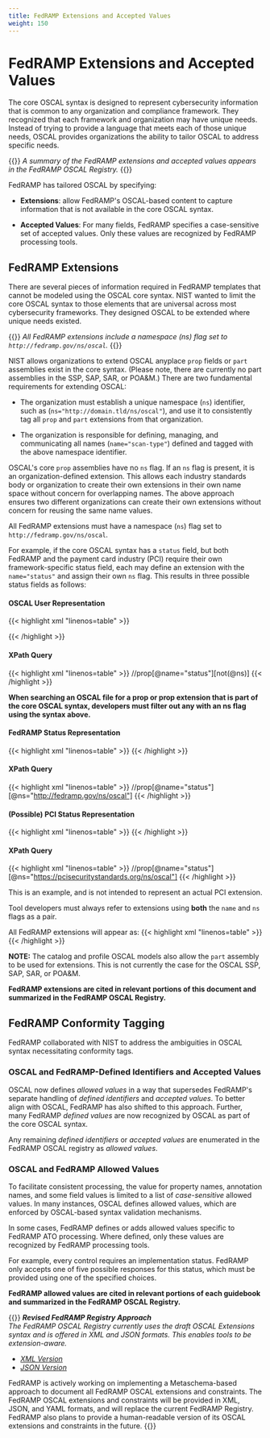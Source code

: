 ```yaml
---
title: FedRAMP Extensions and Accepted Values
weight: 150
---
```

# FedRAMP Extensions and Accepted Values

The core OSCAL syntax is designed to represent cybersecurity
information that is common to any organization and compliance framework.
They recognized that each framework and organization may have unique
needs. Instead of trying to provide a language that meets each of those
unique needs, OSCAL provides organizations the ability to tailor OSCAL to
address specific needs.

{{<callout>}}
_A summary of the FedRAMP extensions and accepted values appears in the FedRAMP OSCAL Registry._
{{</callout>}}

FedRAMP has tailored OSCAL by specifying:

-   **Extensions**: allow FedRAMP's OSCAL-based content to capture
    information that is not available in the core OSCAL syntax.

-   **Accepted Values**: For many fields, FedRAMP specifies a
    case-sensitive set of accepted values. Only these values are
    recognized by FedRAMP processing tools.

## FedRAMP Extensions

There are several pieces of information required in FedRAMP templates
that cannot be modeled using the OSCAL core syntax. NIST wanted to limit
the core OSCAL syntax to those elements that are universal across most
cybersecurity frameworks. They designed OSCAL to be extended where
unique needs existed.

{{<callout>}}
_All FedRAMP extensions include a namespace (ns) flag set to `http://fedramp.gov/ns/oscal`._
{{</callout>}}

NIST allows organizations to extend OSCAL anyplace `prop` fields or `part`
assemblies exist in the core syntax. (Please note, there are currently
no part assemblies in the SSP, SAP, SAR, or POA&M.) There are two
fundamental requirements for extending OSCAL:

-   The organization must establish a unique namespace (`ns`) identifier,
    such as (`ns="http://domain.tld/ns/oscal"`), and use it to
    consistently tag all `prop` and `part` extensions from that
    organization.

-   The organization is responsible for defining, managing, and
    communicating all names (`name="scan-type"`) defined and tagged with
    the above namespace identifier.

OSCAL's core `prop` assemblies have no `ns` flag. If an `ns` flag is
present, it is an organization-defined extension. This allows each
industry standards body or organization to create their own extensions
in their own name space without concern for overlapping names. The above
approach ensures two different organizations can create their
own extensions without concern for reusing the same name values.

All FedRAMP extensions must have a namespace (`ns`) flag set to `http://fedramp.gov/ns/oscal`.

For example, if the core OSCAL syntax has a `status` field, but both
FedRAMP and the payment card industry (PCI) require their own
framework-specific status field, each may define an extension with the
`name="status"` and assign their own `ns` flag. This results in three
possible status fields as follows:

#### OSCAL User Representation

{{< highlight xml "linenos=table" >}}
  <!-- There is no @ns, so this is core OSCAL syntax -->
  <prop name="status" value="active" />
{{< /highlight >}}

#### XPath Query
{{< highlight xml "linenos=table" >}}
  //prop[@name="status"][not(@ns)]
{{< /highlight >}}

**When searching an OSCAL file for a prop or prop extension that is
part of the core OSCAL syntax, developers must filter out any with an ns
flag using the syntax above.**

#### FedRAMP Status Representation                                           
{{< highlight xml "linenos=table" >}}
  <prop name="status" ns="http://fedramp.gov/ns/oscal" value="FedRAMP Status" /> 
{{< /highlight >}}

#### XPath Query
{{< highlight xml "linenos=table" >}}
  //prop[@name="status"][@ns="http://fedramp.gov/ns/oscal"]
{{< /highlight >}}

#### (Possible) PCI Status Representation
{{< highlight xml "linenos=table" >}}
  <prop name="status" ns="https://pcisecuritystandards.org/ns/oscal"  value="PCI Status" />
{{< /highlight >}}

#### XPath Query
{{< highlight xml "linenos=table" >}}
  //prop[@name="status"][@ns="https://pcisecuritystandards.org/ns/oscal"]
{{< /highlight >}}

This is an example, and is not intended to represent an actual PCI
extension.

Tool developers must always refer to extensions using **both** the `name`
and `ns` flags as a pair.

All FedRAMP extensions will appear as:
{{< highlight xml "linenos=table" >}}
  <prop name="____" ns="http://fedramp.gov/ns/oscal" value="Value"/>
{{< /highlight >}}

**NOTE:** The catalog and profile OSCAL models also allow the `part`
assembly to be used for extensions. This is not currently the case for
the OSCAL SSP, SAP, SAR, or POA&M.

**FedRAMP extensions are cited in relevant portions of this document and
summarized in the FedRAMP OSCAL Registry.**


## FedRAMP Conformity Tagging

FedRAMP collaborated with NIST to address the ambiguities in OSCAL
syntax necessitating conformity tags.

### OSCAL and FedRAMP-Defined Identifiers and Accepted Values

OSCAL now defines *allowed values* in a way that supersedes FedRAMP's
separate handling of *defined identifiers* and *accepted values*. To
better align with OSCAL, FedRAMP has also shifted to this approach.
Further, many FedRAMP *defined values* are now recognized by OSCAL as
part of the core OSCAL syntax.

Any remaining *defined identifiers* or *accepted values* are enumerated
in the FedRAMP OSCAL registry as *allowed values*.

### OSCAL and FedRAMP Allowed Values

To facilitate consistent processing, the value for property names,
annotation names, and some field values is limited to a list of
*case-sensitive* allowed values. In many instances, OSCAL defines allowed
values, which are enforced by OSCAL-based syntax validation mechanisms.

In some cases, FedRAMP defines or adds allowed values specific to
FedRAMP ATO processing. Where defined, only these values are recognized
by FedRAMP processing tools.

For example, every control requires an implementation status. FedRAMP
only accepts one of five possible responses for this status, which must
be provided using one of the specified choices.

**FedRAMP allowed values are cited in relevant portions of each
guidebook and summarized in the FedRAMP OSCAL Registry.**

{{<callout>}}
_***Revised FedRAMP Registry Approach***<br/>The FedRAMP OSCAL Registry currently uses the draft OSCAL Extensions syntax and is offered in XML and JSON formats. This enables tools to be extension-aware._

- _[XML Version](https://github.com/GSA/fedramp-automation/raw/master/dist/content/rev5/resources/xml/FedRAMP_extensions.xml)_
- _[JSON Version](https://raw.githubusercontent.com/GSA/fedramp-automation/master/dist/content/rev5/resources/json/FedRAMP_extensions.json)_

FedRAMP is actively working on implementing a Metaschema-based approach to document all FedRAMP OSCAL extensions and constraints. The FedRAMP OSCAL extensions and constraints will be provided in XML, JSON, and YAML formats, and will replace the current FedRAMP Registry. FedRAMP also plans to provide a human-readable version of its OSCAL extensions and constraints in the future.
{{</callout>}}

